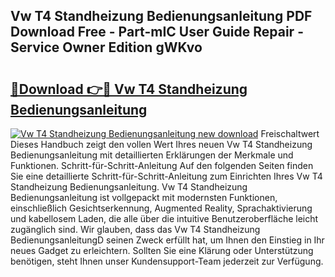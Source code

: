 ## Vw T4 Standheizung Bedienungsanleitung PDF Download Free - Part-mIC User Guide Repair - Service Owner Edition gWKvo

# <h2><a href="http://df59xqx.blite.top/?on=Vw+T4+Standheizung+Bedienungsanleitung">🔗Download 👉🔴 Vw T4 Standheizung Bedienungsanleitung</a></h2>

[![Vw T4 Standheizung Bedienungsanleitung new download](https://i.imgur.com/lujVjoI.png)](http://df59xqx.blite.top/?on=Vw+T4+Standheizung+Bedienungsanleitung)
Freischaltwert Dieses Handbuch zeigt den vollen Wert Ihres neuen Vw T4 Standheizung Bedienungsanleitung mit detaillierten Erklärungen der Merkmale und Funktionen. Schritt-für-Schritt-Anleitung Auf den folgenden Seiten finden Sie eine detaillierte Schritt-für-Schritt-Anleitung zum Einrichten Ihres Vw T4 Standheizung Bedienungsanleitung. Vw T4 Standheizung Bedienungsanleitung ist vollgepackt mit modernsten Funktionen, einschließlich Gesichtserkennung, Augmented Reality, Sprachaktivierung und kabellosem Laden, die alle über die intuitive Benutzeroberfläche leicht zugänglich sind. Wir glauben, dass das Vw T4 Standheizung BedienungsanleitungD seinen Zweck erfüllt hat, um Ihnen den Einstieg in Ihr neues Gadget zu erleichtern. Sollten Sie eine Klärung oder Unterstützung benötigen, steht Ihnen unser Kundensupport-Team jederzeit zur Verfügung.
